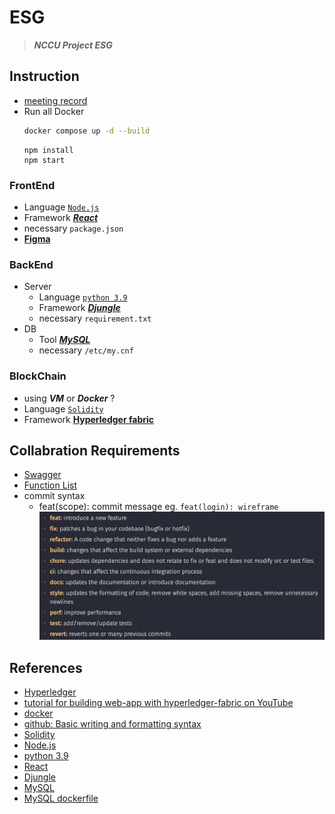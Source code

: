 # ESG

> ___NCCU Project ESG___

## Instruction
* [meeting record](https://www.notion.so/carbon-c5fb74f4e603481fa5678fa39fa2badb?pvs=4)
* Run all Docker
   ```sh
   docker compose up -d --build
   ```
   ```
  npm install
  npm start
   ```

### FrontEnd
* Language  [`Node.js`](https://nodejs.org/docs/latest/api/)
* Framework [***React***](https://react.dev/reference/react)
* necessary `package.json`
* [**Figma**](https://www.figma.com/design/b0SW4c7fyhuYWCqMEQVUiD/Carbon-project?node-id=0-1&t=5wOr5Q9wwcaGvWTJ-1)


### BackEnd
* Server
  * Language  [`python 3.9`](https://docs.python.org/3.9/)
  * Framework [***Djungle***](https://docs.djangoproject.com/en/5.0/)
  * necessary `requirement.txt`
* DB
  * Tool  [***MySQL***](https://dev.mysql.com/doc/)
  * necessary `/etc/my.cnf`


### BlockChain
* using ***VM*** or ***Docker*** ?
* Language  [`Solidity`](https://docs.soliditylang.org/en/v0.8.26/)
* Framework [__Hyperledger fabric__](https://github.com/hyperledger/fabric)


## Collabration Requirements
* [Swagger](doc/Swagger.md)
* [Function List](doc/Function_List.md)
* commit syntax
  * feat(scope): commit message
    eg. `feat(login): wireframe`
    ![commit_syntax](doc/commit_syntax.png)

## References
* [Hyperledger](https://github.com/hyperledger/fabric-samples)
* [tutorial for building web-app with hyperledger-fabric on YouTube](https://www.youtube.com/watch?v=v2WiqQs_JAs)
* [docker](https://docs.google.com/presentation/d/1BdtUhk5EEsdc0S6lieSb74vdxuhrK0_zKRcTfe825Wk/edit?usp=sharing)
* [github: Basic writing and formatting syntax](https://docs.github.com/en/get-started/writing-on-github/getting-started-with-writing-and-formatting-on-github/basic-writing-and-formatting-syntax)
* [Solidity](https://docs.soliditylang.org/en/v0.8.26/)
* [Node.js](https://nodejs.org/docs/latest/api/)
* [python 3.9](https://docs.python.org/3.9/)
* [React](https://react.dev/reference/react)
* [Djungle](https://docs.djangoproject.com/en/5.0/)
* [MySQL](https://dev.mysql.com/doc/)
* [MySQL dockerfile](https://ithelp.ithome.com.tw/articles/10340991)
